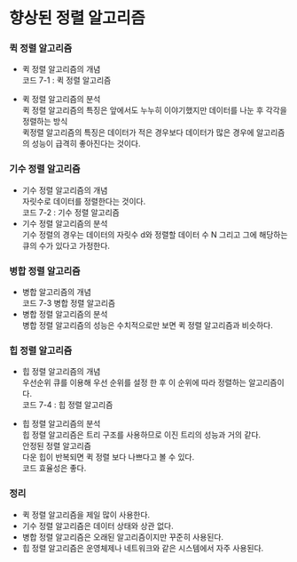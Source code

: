 # 향상된 정렬 알고리즘  

### 퀵 정렬 알고리즘  
- 퀵 정렬 알고리즘의 개념  
코드 7-1 : 퀵 정렬 알고리즘  

- 퀵 정렬 알고리즘의 분석  
퀵 정렬 알고리즘의 특징은 앞에서도 누누히 이야기했지만 데이터를 나눈 후 각각을 정렬하는 방식  
퀵정렬 알고리즘의 특징은 데이터가 적은 경우보다 데이터가 많은 경우에 알고리즘의 성능이 급격히 좋아진다는 것이다.  

### 기수 정렬 알고리즘
- 기수 정렬 알고리즘의 개념  
자릿수로 데이터를 정렬한다는 것이다.  
코드 7-2 : 기수 정렬 알고리즘  
- 기수 정렬 알고리즘의 분석  
기수 정렬의 경우는 데이터의 자릿수 d와 정렬할 데이터 수 N 그리고 그에 해당하는 큐의 수가 있다고 가정한다.

### 병합 정렬 알고리즘
- 병합 알고리즘의 개념  
코드 7-3 병합 정렬 알고리즘  
- 병합 정렬 알고리즘의 분석  
병합 정렬 알고리즘의 성능은 수치적으로만 보면 퀵 정렬 알고리즘과 비슷하다.  

### 힙 정렬 알고리즘  
- 힙 정렬 알고리즘의 개념  
우선순위 큐를 이용해 우선 순위를 설정 한 후 이 순위에 따라 정렬하는 알고리즘이다.  
코드 7-4 : 힙 정렬 알고리즘

- 힙 정렬 알고리즘의 분석  
힙 정렬 알고리즘은 트리 구조를 사용하므로 이진 트리의 성능과 거의 같다.  
안정된 정렬 알고리즘  
다운 힙이 반복되면 퀵 정렬 보다 나쁘다고 볼 수 있다.  
코드 효율성은 좋다.

### 정리  
- 퀵 정렬 알고리즘을 제일 많이 사용한다.  
- 기수 정렬 알고리즘은 데이터 상태와 상관 없다.  
- 병합 정렬 알고리즘은 오래된 알고리즘이지만 꾸준히 사용된다.  
- 힙 정렬 알고리즘은 운영체제나 네트워크와 같은 시스템에서 자주 사용된다.  
